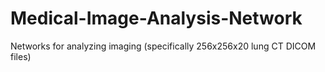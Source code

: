 # Medical-Image-Analysis-Network
Networks for analyzing imaging (specifically 256x256x20 lung CT DICOM files)
